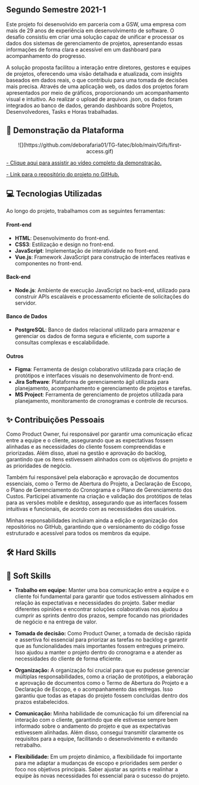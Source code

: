 ## Segundo Semestre 2021-1

Este projeto foi desenvolvido em parceria com a GSW, uma empresa com mais de 29 anos de experiência em desenvolvimento de software. O desafio consistiu em criar uma solução capaz de 
unificar e processar os dados dos sistemas de gerenciamento de projetos, apresentando essas informações de forma clara e acessível em um dashboard para acompanhamento do progresso.

A solução proposta facilitou a interação entre diretores, gestores e equipes de projetos, oferecendo uma visão detalhada e atualizada, com insights baseados em dados reais, o que 
contribuiu para uma tomada de decisões mais precisa. Através de uma aplicação web, os dados dos projetos foram apresentados por meio de gráficos, proporcionando um acompanhamento visual 
e intuitivo. Ao realizar o upload de arquivos .json, os dados foram integrados ao banco de dados, gerando dashboards sobre Projetos, Desenvolvedores, Tasks e Horas trabalhadas.

## 🚀 Demonstração da Plataforma

<p align="center">
![](https://github.com/deborafaria01/TG-fatec/blob/main/Gifs/first-access.gif)
</p>

[- Clique aqui para assistir ao vídeo completo da demonstração.](https://www.youtube.com/watch?v=8j8ktkdrvd4)

[- Link para o repositório do projeto no GitHub.](https://github.com/deborafaria01/api-fatec-2s-gswatcher/tree/main)

## 💻 Tecnologias Utilizadas
Ao longo do projeto, trabalhamos com as seguintes ferramentas:

#### Front-end
- **HTML**: Desenvolvimento do front-end.
- **CSS3**: Estilização e design no front-end.
- **JavaScript**: Implementação de interatividade no front-end.
- **Vue.js**: Framework JavaScript para construção de interfaces reativas e componentes no front-end.

#### Back-end
- **Node.js**: Ambiente de execução JavaScript no back-end, utilizado para construir APIs escaláveis e processamento eficiente de solicitações do servidor.

#### Banco de Dados
- **PostgreSQL**: Banco de dados relacional utilizado para armazenar e gerenciar os dados de forma segura e eficiente, com suporte a consultas complexas e escalabilidade.

#### Outros
- **Figma**: Ferramenta de design colaborativo utilizada para criação de protótipos e interfaces visuais no desenvolvimento de front-end.
- **Jira Software**: Plataforma de gerenciamento ágil utilizada para planejamento, acompanhamento e gerenciamento de projetos e tarefas.
- **MS Project**: Ferramenta de gerenciamento de projetos utilizada para planejamento, monitoramento de cronogramas e controle de recursos.

## ✨ Contribuições Pessoais

Como Product Owner, fui responsável por garantir uma comunicação eficaz entre a equipe e o cliente, assegurando que as expectativas fossem alinhadas e as necessidades do cliente fossem 
compreendidas e priorizadas. Além disso, atuei na gestão e aprovação do backlog, garantindo que os itens estivessem alinhados com os objetivos do projeto e as prioridades de negócio.

Também fui responsável pela elaboração e aprovação de documentos essenciais, como o Termo de Abertura do Projeto, a Declaração de Escopo, o Plano de Gerenciamento do Cronograma e o Plano 
de Gerenciamento dos Custos. Participei ativamente na criação e validação dos protótipos de telas para as versões mobile e desktop, assegurando que as interfaces fossem intuitivas e 
funcionais, de acordo com as necessidades dos usuários.

Minhas responsabilidades incluíram ainda a edição e organização dos repositórios no GitHub, garantindo que o versionamento do código fosse estruturado e acessível para todos os membros da equipe. 

## 🛠️ Hard Skills

## 🌱 Soft Skills

- **Trabalho em equipe:** Manter uma boa comunicação entre a equipe e o cliente foi fundamental para garantir que todos estivessem alinhados em relação às expectativas e necessidades do 
projeto. Saber mediar diferentes opiniões e encontrar soluções colaborativas nos ajudou a cumprir as sprints dentro dos prazos, sempre focando nas prioridades de negócio e na entrega de 
valor.

- **Tomada de decisão:** Como Product Owner, a tomada de decisão rápida e assertiva foi essencial para priorizar as tarefas no backlog e garantir que as funcionalidades mais importantes fossem entregues primeiro. Isso ajudou a manter o projeto dentro do cronograma e a atender as necessidades do cliente de forma eficiente.

- **Organização:** A organização foi crucial para que eu pudesse gerenciar múltiplas responsabilidades, como a criação de protótipos, a elaboração e aprovação de documentos como o Termo de Abertura do Projeto e a Declaração de Escopo, e o acompanhamento das entregas. Isso garantiu que todas as etapas do projeto fossem concluídas dentro dos prazos estabelecidos.

- **Comunicação:** Minha habilidade de comunicação foi um diferencial na interação com o cliente, garantindo que ele estivesse sempre bem informado sobre o andamento do projeto e que as expectativas estivessem alinhadas. Além disso, consegui transmitir claramente os requisitos para a equipe, facilitando o desenvolvimento e evitando retrabalho.

- **Flexibilidade:** Em um projeto dinâmico, a flexibilidade foi importante para me adaptar a mudanças de escopo e prioridades sem perder o foco nos objetivos principais. Saber ajustar as sprints e realinhar a equipe às novas necessidades foi essencial para o sucesso do projeto.
